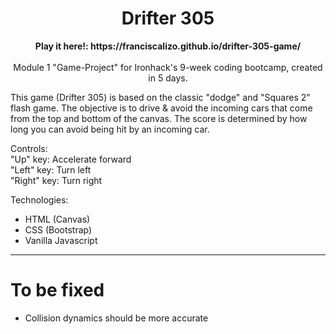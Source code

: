 <h1 align="center">Drifter 305</h1>

<p align="center">
<strong>Play it here!: https://franciscalizo.github.io/drifter-305-game/</strong> <br><br>
Module 1 "Game-Project" for Ironhack's 9-week coding bootcamp, created in 5 days.<br>

This game (Drifter 305) is based on the classic "dodge" and "Squares 2" flash game.
The objective is to drive & avoid the incoming cars that come from the top and bottom of 
the canvas. The score is determined by how long you can avoid being hit by an incoming car.
</p>


  Controls:<br>
  "Up" key: Accelerate forward<br>
  "Left" key: Turn left<br>
  "Right" key: Turn right<br>


Technologies:
- HTML (Canvas)
- CSS (Bootstrap)
- Vanilla Javascript

<hr>
<h1> To be fixed </h1>
<ul>
  <li>Collision dynamics should be more accurate
</ul>


